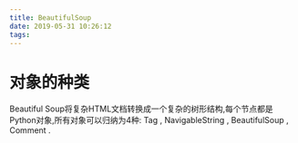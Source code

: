 ```yaml
---
title: BeautifulSoup
date: 2019-05-31 10:26:12
tags:
---
```


# 对象的种类
Beautiful Soup将复杂HTML文档转换成一个复杂的树形结构,每个节点都是Python对象,所有对象可以归纳为4种: Tag , NavigableString , BeautifulSoup , Comment .
